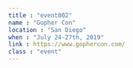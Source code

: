 ```yaml
---
title : "event002"
name : "Gopher Con"
location : "San Diego"
when : "July 24-27th, 2019"
link : https://www.gophercon.com/
class : "event"
---
```

